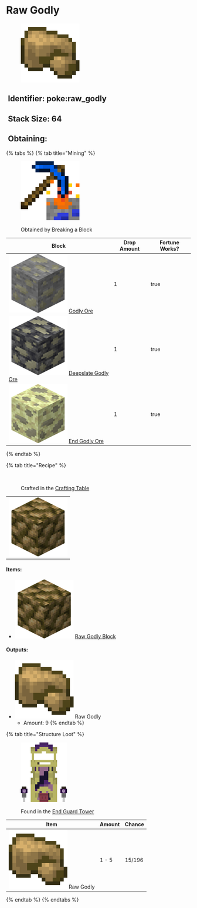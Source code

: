 # Raw Godly

<figure><img src="https://github.com/ItsMePok/PFE/blob/wikiAssets/wikiMain/raw_godly.png?raw=true" alt=""><figcaption></figcaption></figure>

## <img src="https://minecraft.wiki/images/Name_Tag_JE2_BE2.png?cbdc1" alt="" data-size="line"> Identifier: poke:raw\_godly <a href="#identifier" id="identifier"></a>

## <img src="https://minecraft.wiki/images/Light_Gray_Bundle_JE1_BE1.png?b552e" alt="" data-size="line"> Stack Size: 64

## <img src="https://minecraft.wiki/images/thumb/Crafting_Table_JE4_BE3.png/150px-Crafting_Table_JE4_BE3.png?5767f" alt="" data-size="line"> Obtaining:

{% tabs %}
{% tab title="Mining" %}
<figure><img src="https://github.com/ItsMePok/PFE/blob/wikiAssets/MiscIcons/BlockBreak.png?raw=true" alt=""><figcaption><p>Obtained by Breaking a Block</p></figcaption></figure>

<table><thead><tr><th>Block</th><th>Drop Amount</th><th data-type="checkbox">Fortune Works?</th></tr></thead><tbody><tr><td><img src="https://github.com/ItsMePok/PFE/blob/wikiAssets/ore/GodlyOre.png?raw=true" alt="Godly Ore." data-size="line"> <a href="../../blocks/ores/stone-ores/godly-ore.md">Godly Ore</a></td><td>1</td><td>true</td></tr><tr><td><img src="https://github.com/ItsMePok/PFE/blob/wikiAssets/ore/DeepslateGodlyOre.png?raw=true" alt="Deepslate Godly Ore." data-size="line"> <a href="../../blocks/ores/deepslate-ores/deepslate-godly-ore.md">Deepslate Godly Ore</a></td><td>1</td><td>true</td></tr><tr><td><img src="https://github.com/ItsMePok/PFE/blob/wikiAssets/ore/EndGodlyOre.png?raw=true" alt="End Godly Ore." data-size="line"> <a href="../../blocks/ores/end-ores/end-godly-ore.md">End Godly Ore</a></td><td>1</td><td>true</td></tr></tbody></table>
{% endtab %}

{% tab title="Recipe" %}
<figure><img src="https://minecraft.wiki/images/thumb/Crafting_Table_JE4_BE3.png/150px-Crafting_Table_JE4_BE3.png?5767f" alt=""><figcaption><p>Crafted in the <a href="https://minecraft.wiki/w/Crafting_Table">Crafting Table</a></p></figcaption></figure>

|                                                                                                              |
| :----------------------------------------------------------------------------------------------------------: |
| ![Raw Godly Block.](https://github.com/ItsMePok/PFE/blob/wikiAssets/blockRenders/RawGodlyBlock.png?raw=true) |

#### Items:

* <img src="https://github.com/ItsMePok/PFE/blob/wikiAssets/blockRenders/RawGodlyBlock.png?raw=true" alt="Raw Godly Block." data-size="line"> [Raw Godly Block](../../blocks/raw-ore-blocks/block-of-raw-godly.md)

#### Outputs:

* <img src="https://github.com/ItsMePok/PFE/blob/wikiAssets/wikiMain/raw_godly.png?raw=true" alt="Raw Godly." data-size="line"> Raw Godly
  * Amount: 9
{% endtab %}

{% tab title="Structure Loot" %}
<figure><img src="https://github.com/ItsMePok/PFE/blob/wikiAssets/structures-pixel/EndGuardTowerPixel.png?raw=true" alt=""><figcaption><p>Found in the <a href="../../sturctures/end-guard-tower.md">End Guard Tower</a></p></figcaption></figure>

| Item                                                                                                                                    | Amount | Chance |
| --------------------------------------------------------------------------------------------------------------------------------------- | ------ | ------ |
| <img src="https://github.com/ItsMePok/PFE/blob/wikiAssets/wikiMain/raw_godly.png?raw=true" alt="Raw Godly." data-size="line"> Raw Godly | 1 - 5  | 15/196 |
{% endtab %}
{% endtabs %}
